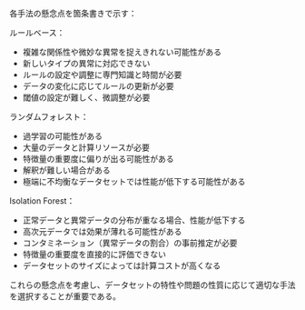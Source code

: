 各手法の懸念点を箇条書きで示す：

ルールベース：
- 複雑な関係性や微妙な異常を捉えきれない可能性がある
- 新しいタイプの異常に対応できない
- ルールの設定や調整に専門知識と時間が必要
- データの変化に応じてルールの更新が必要
- 閾値の設定が難しく、微調整が必要

ランダムフォレスト：
- 過学習の可能性がある
- 大量のデータと計算リソースが必要
- 特徴量の重要度に偏りが出る可能性がある
- 解釈が難しい場合がある
- 極端に不均衡なデータセットでは性能が低下する可能性がある

Isolation Forest：
- 正常データと異常データの分布が重なる場合、性能が低下する
- 高次元データでは効果が薄れる可能性がある
- コンタミネーション（異常データの割合）の事前推定が必要
- 特徴量の重要度を直接的に評価できない
- データセットのサイズによっては計算コストが高くなる

これらの懸念点を考慮し、データセットの特性や問題の性質に応じて適切な手法を選択することが重要である。
